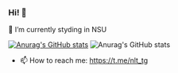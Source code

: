 ### Hi! 👋
🔭 I’m currently styding in NSU

[![Anurag's GitHub stats](https://github-readme-stats.vercel.app/api?username=neltanov)](https://github.com/anuraghazra/github-readme-stats)
![Anurag's GitHub stats](https://github-readme-stats.vercel.app/api?username=neltanov&show_icons=true&theme=synthwave)

- 📫 How to reach me: https://t.me/nlt_tg
